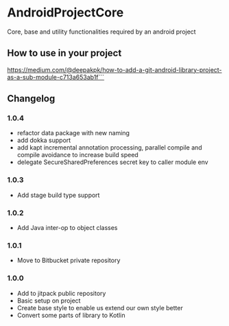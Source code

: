 # AndroidProjectCore

Core, base and utility functionalities required by an android project

## How to use in your project
https://medium.com/@deepakpk/how-to-add-a-git-android-library-project-as-a-sub-module-c713a653ab1f```

## Changelog
### 1.0.4
- refactor data package with new naming
- add dokka support
- add kapt incremental annotation processing, parallel compile and compile avoidance to increase build speed
- delegate SecureSharedPreferences secret key to caller module env

### 1.0.3
- Add stage build type support

### 1.0.2
- Add Java inter-op to object classes

### 1.0.1
- Move to Bitbucket private repository

### 1.0.0
- Add to jitpack public repository
- Basic setup on project
- Create base style to enable us extend our own style better
- Convert some parts of library to Kotlin
